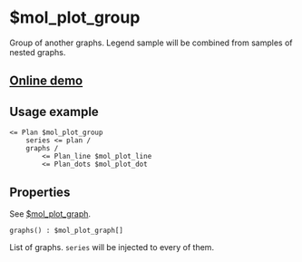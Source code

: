 # $mol_plot_group

Group of another graphs. Legend sample will be combined from samples of nested graphs.

## [Online demo](http://eigenmethod.github.io/mol/#demo=mol_plot)

## Usage example

```tree
<= Plan $mol_plot_group
	series <= plan /
	graphs /
		<= Plan_line $mol_plot_line
		<= Plan_dots $mol_plot_dot
```

## Properties

See [$mol_plot_graph](../graph).

`graphs() : $mol_plot_graph[]`

List of graphs. ```series``` will be injected to every of them.

